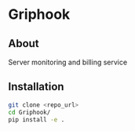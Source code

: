 # Griphook

## About

Server monitoring and billing service

## Installation

```bash
git clone <repo_url>
cd Griphook/
pip install -e .
```